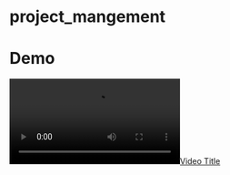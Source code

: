 # project_mangement
# Demo

[![Video Title](./src/assets/video_2024-05-05_17-41-55.mp4)](http://www.youtube.com/watch?v=YOUR_VIDEO_ID "Video Title")

